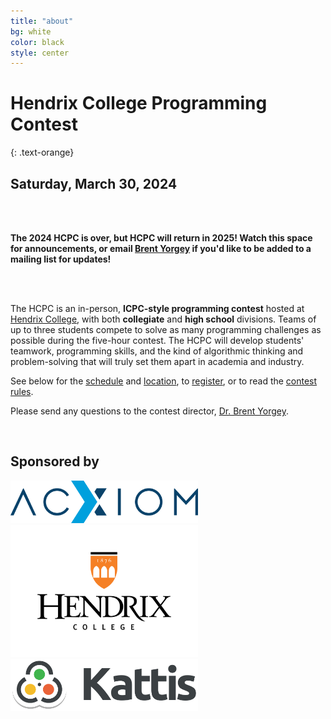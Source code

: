 ```yaml
---
title: "about"
bg: white
color: black
style: center
---
```


# Hendrix College Programming Contest
{: .text-orange}

## Saturday, March 30, 2024

<br /><br />

**The 2024 HCPC is over, but HCPC will return in 2025!  Watch this
space for announcements, or email [Brent
Yorgey](mailto:yorgey@hendrix.edu) if you'd like to be added to a
mailing list for updates!**

<br /><br />

The HCPC is an in-person, **ICPC-style programming contest** hosted at
[Hendrix College](https://www.hendrix.edu/), with both **collegiate**
and **high school** divisions.  Teams of up to three students compete
to solve as many programming challenges as possible during the
five-hour contest.  The HCPC will develop students' teamwork,
programming skills, and the kind of algorithmic thinking and
problem-solving that will truly set them apart in academia and
industry.

See below for the [schedule](#schedule) and [location](#location), to
[register](#registration), or to read the [contest rules](#rules).

Please send any questions to the contest director, [Dr. Brent
Yorgey](mailto:yorgey@hendrix.edu).

<br />

## Sponsored by

<a href="https://www.acxiom.com/"><img src="img/acxiom.png" width="300" /></a>
<a href="https://www.hendrix.edu/"><img src="img/Hendrix.png" width="300" /></a>
<a href="https://kattis.com/"><img src="img/kattis-transparent.png" width="300" /></a>
